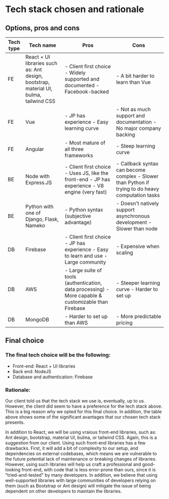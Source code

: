 # Tech stack chosen and rationale

## Options, pros and cons

| Tech type | Tech name                                                                             | Pros                                                                                                 | Cons                                                                                               |
|-----------|---------------------------------------------------------------------------------------|------------------------------------------------------------------------------------------------------|----------------------------------------------------------------------------------------------------|
| FE        | React + UI libraries such as: Ant design, bootstrap, material UI, bulma, tailwind CSS | - Client first choice - Widely supported and documented - Facebook-backed                            | - A bit harder to learn than Vue                                                                   |
| FE        | Vue                                                                                   | - JP has experience - Easy learning curve                                                            | - Not as much support and documentation - No major company backing                                 |
| FE        | Angular                                                                               | - Most mature of all three frameworks                                                                | - Steep learning curve                                                                             |
| BE        | Node with Express.JS                                                                  | - Client first choice - Uses JS, like the front-end - JP has experience - V8 engine (very fast)      | - Callback syntax can become complex  - Slower than Python if trying to do heavy computation tasks |
| BE        | Python with one of Django, Flask, Nameko                                              | - Python syntax (subjective advantage)                                                               | - Doesn't natively support asynchronous development - Slower than node                             |
| DB        | Firebase                                                                              | - Client first choice - JP has experience - Easy to learn and use - Large community                  | - Expensive when scaling                                                                           |
| DB        | AWS                                                                                   | - Large suite of tools (authentication, data processing) - More capable & customizable than Firebase | - Steeper learning curve - Harder to set up                                                        |
| DB        | MongoDB                                                                               | - Harder to set up than AWS                                                                          | - More predictable pricing                                                                         |


## Final choice
### The final tech choice will be the following: 
- Front-end: React + UI libraries
- Back end: NodeJS
- Database and authentication: Firebase

### Rationale:  
Our client told us that the tech stack we use is, eventually, up to us. However, the client did seem to have a preference for the tech stack above. This is a big reason why we opted for this final choice. In addition, the table above shows some of the significant avantages that our chosen tech stack presents. 

In addition to React, we will be using vraious front-end libraries, such as: Ant design, bootstrap, material UI, bulma, or tailwind CSS. Again, this is a suggestion from our client. Using such front-end libraries has a few drawbacks. First, it will add a bit of complexity to our setup, and dependencies on external codebases, which means we are vulnerable to the future potential lack of maintenance or breaking changes of libraries. However, using such libraries will help us craft a professional and good-looking front-end, with code that is less error-prone than ours, since it is "tried-and-tested" by many developers. In addition, we believe that using well-supported libraries with large communities of developers relying on them (such as Bootstrap or Ant design) will mitigate the issue of being dependent on other developers to maintain the libraries. 